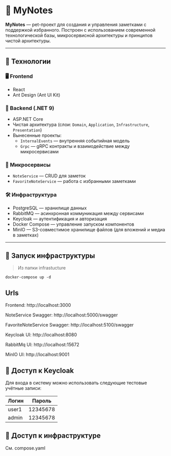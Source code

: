 ﻿# 📝 MyNotes

**MyNotes** — pet-проект для создания и управления заметками с поддержкой избранного. Построен с использованием современной технологической базы, микросервисной архитектуры и принципов чистой архитектуры.

---

## 🔧 Технологии

### 🖥️ Frontend

- React
- Ant Design (Ant UI Kit)

### 🧠 Backend (.NET 9)

- ASP.NET Core
- Чистая архитектура (слои: `Domain`, `Application`, `Infrastructure`, `Presentation`)
- Вынесенные проекты:
    - `InternalEvents` — внутренняя событийная модель
    - `Grpc` — gRPC контракты и взаимодействие между микросервисами

### 🧩 Микросервисы

- `NoteService` — CRUD для заметок
- `FavoriteNoteService` — работа с избранными заметками

### 🛠️ Инфраструктура

- PostgreSQL — хранилище данных
- RabbitMQ — асинхронная коммуникация между сервисами
- Keycloak — аутентификация и авторизация
- Docker Compose — управление запуском компонентов
- MinIO — S3-совместимое хранилище файлов (для вложений и медиа в заметках)

---

## 🚀 Запуск инфраструктуры
> Из папки infrastucture

```
docker-compose up -d
```

## Urls

Frontend: http://localhost:3000

NoteService Swagger: http://localhost:5000/swagger

FavoriteNoteService Swagger: http://localhost:5100/swagger

Keycloak UI: http://localhost:8080

RabbitMq UI: http://localhost:15672

MinIO UI: http://localhost:9001

## 🔐 Доступ к Keycloak
Для входа в систему можно использовать следующие тестовые учётные записи:

| Логин | Пароль   |
| ----- | -------- | 
| user1 | 12345678 |
| admin | 12345678 |

## 🔐 Доступ к инфраструктуре
См. compose.yaml